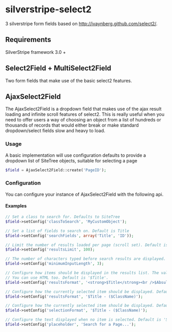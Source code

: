 # silverstripe-select2

3 silverstripe form fields based on http://ivaynberg.github.com/select2/.

## Requirements

SilverStripe framework 3.0 +

## Select2Field + MultiSelect2Field

Two form fields that make use of the basic select2 features. 

## AjaxSelect2Field

The AjaxSelect2Field is a dropdown field that makes use of the ajax result loading and infinite scroll features of select2. This is really useful when you need to offer users a way of choosing an object from a list of hundreds or thousands of records that would either break or make standard dropdown/select fields slow and heavy to load. 

### Usage

A basic implementation will use configuration defaults to provide a dropdown list of SiteTree objects, suitable for selecting a page

```php
$field = AjaxSelect2Field::create('PageID');
``` 

### Configuration

You can configure your instance of AjaxSelect2Field with the following api.

#### Examples

```php
// Set a class to search for. Defaults to SiteTree
$field->setConfig('classToSearch', 'MyCustomObject');

// Set a list of fields to search on. Default is Title 
$field->setConfig('searchFields', array('Title', 'ID'));

// Limit the number of results loaded per page (scroll set). Default is 200
$field->setConfig('resultsLimit', 100);

// The number of characters typed before search results are displayed. Default is 2.
$field->setConfig('minimumInputLength', 3);

// Configure how items should be displayed in the results list. The value gets parsed by the template parser
// You can use HTML too. Default is '$Title'.
$field->setConfig('resultsFormat', '<strong>$Title</strong><br />$AbsuluteLink');

// Configure how the currently selected item should be displayed. Default is '$Title'.
$field->setConfig('resultsFormat', '$Title - ($ClassName)');

// Configure how the currently selected item should be displayed. Default is '$Title'.
$field->setConfig('selectionFormat', '$Title - ($ClassName)');

// Configure the text displayed when no item is selected. Default is 'Search...'
$field->setConfig('placeholder', 'Search for a Page...');
``` 
